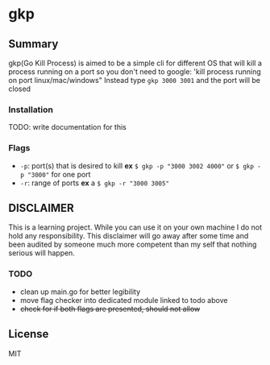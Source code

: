 # gkp

## Summary
gkp(Go Kill Process) is aimed to be a simple cli for different OS that will kill a process running on a port so you don't need to google: 'kill process running on port linux/mac/windows"
Instead type `gkp 3000 3001` and the port will be closed

### Installation
TODO: write documentation for this

### Flags
- `-p`: port(s) that is desired to kill **ex** `$ gkp -p "3000 3002 4000"` or `$ gkp -p "3000"` for one port
- `-r`: range of ports **ex** a `$ gkp -r "3000 3005"`

## DISCLAIMER
This is a learning project. While you can use it on your own machine I do not hold any responsibility. This disclaimer will go away after some time and been audited by someone much more competent than my self that nothing serious will happen.

### TODO
- clean up main.go for better legibility
- move flag checker into dedicated module linked to todo above
- ~~check for if both flags are presented, should not allow~~

## License
MIT
